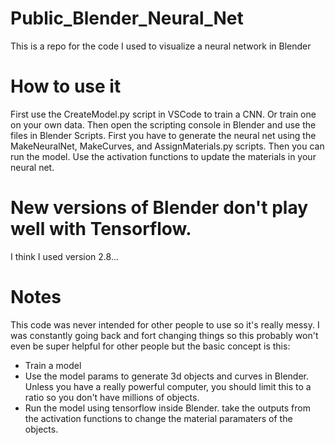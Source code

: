 # Public_Blender_Neural_Net
This is a repo for the code I used to visualize a neural network in Blender

# How to use it
First use the CreateModel.py script in VSCode to train a CNN. Or train one on your own data. 
Then open the scripting console in Blender and use the files in Blender Scripts. 
First you have to generate the neural net using the MakeNeuralNet, MakeCurves, and AssignMaterials.py scripts. 
Then you can run the model. Use the activation functions to update the materials in your neural net. 

# New versions of Blender don't play well with Tensorflow.
I think I used version 2.8... 

# Notes

This code was never intended for other people to use so it's really messy. I was constantly going back and fort changing things so this probably won't even be super helpful for other people but the basic concept is this: 

- Train a model
- Use the model params to generate 3d objects and curves in Blender. Unless you have a really powerful computer, you should limit this to a ratio so you don't have millions of objects.
- Run the model using tensorflow inside Blender. take the outputs from the activation functions to change the material paramaters of the objects.
